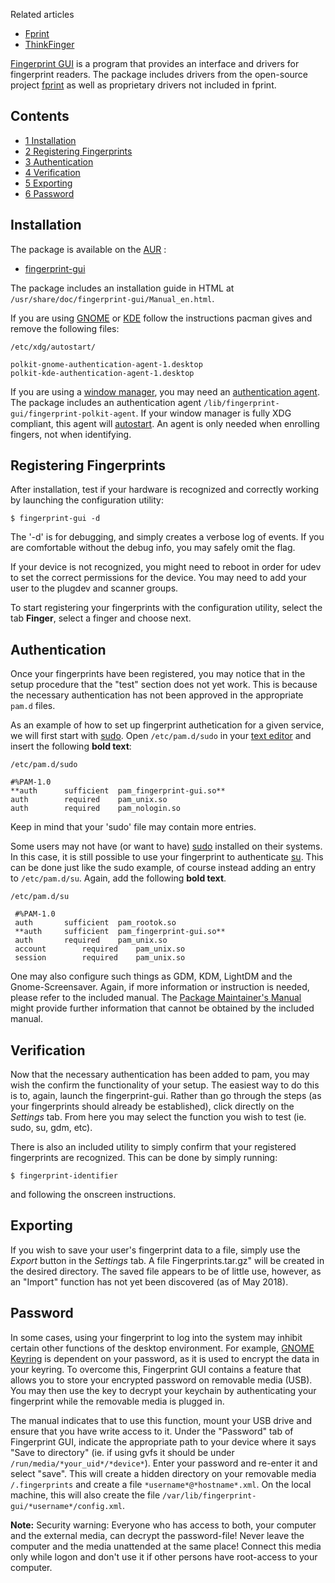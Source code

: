 Related articles

*   [Fprint](/index.php/Fprint "Fprint")
*   [ThinkFinger](/index.php/ThinkFinger "ThinkFinger")

[Fingerprint GUI](http://www.ullrich-online.cc/fingerprint/) is a program that provides an interface and drivers for fingerprint readers. The package includes drivers from the open-source project [fprint](/index.php/Fprint "Fprint") as well as proprietary drivers not included in fprint.

## Contents

*   [1 Installation](#Installation)
*   [2 Registering Fingerprints](#Registering_Fingerprints)
*   [3 Authentication](#Authentication)
*   [4 Verification](#Verification)
*   [5 Exporting](#Exporting)
*   [6 Password](#Password)

## Installation

The package is available on the [AUR](/index.php/AUR "AUR") :

*   [fingerprint-gui](https://aur.archlinux.org/packages/fingerprint-gui/)

The package includes an installation guide in HTML at `/usr/share/doc/fingerprint-gui/Manual_en.html`.

If you are using [GNOME](/index.php/GNOME "GNOME") or [KDE](/index.php/KDE "KDE") follow the instructions pacman gives and remove the following files:

 `/etc/xdg/autostart/` 
```
polkit-gnome-authentication-agent-1.desktop
polkit-kde-authentication-agent-1.desktop

```

If you are using a [window manager](/index.php/Window_manager "Window manager"), you may need an [authentication agent](/index.php/Polkit#Authentication_agents "Polkit"). The package includes an authentication agent `/lib/fingerprint-gui/fingerprint-polkit-agent`. If your window manager is fully XDG compliant, this agent will [autostart](/index.php/Desktop_entries#Autostart "Desktop entries"). An agent is only needed when enrolling fingers, not when identifying.

## Registering Fingerprints

After installation, test if your hardware is recognized and correctly working by launching the configuration utility:

```
$ fingerprint-gui -d

```

The '-d' is for debugging, and simply creates a verbose log of events. If you are comfortable without the debug info, you may safely omit the flag.

If your device is not recognized, you might need to reboot in order for udev to set the correct permissions for the device. You may need to add your user to the plugdev and scanner groups.

To start registering your fingerprints with the configuration utility, select the tab **Finger**, select a finger and choose next.

## Authentication

Once your fingerprints have been registered, you may notice that in the setup procedure that the "test" section does not yet work. This is because the necessary authentication has not been approved in the appropriate `pam.d` files.

As an example of how to set up fingerprint authetication for a given service, we will first start with [sudo](/index.php/Sudo "Sudo"). Open `/etc/pam.d/sudo` in your [text editor](/index.php/Text_editor "Text editor") and insert the following **bold text**:

 `/etc/pam.d/sudo` 
```
#%PAM-1.0
**auth		sufficient	pam_fingerprint-gui.so**
auth		required	pam_unix.so
auth		required	pam_nologin.so
```

Keep in mind that your 'sudo' file may contain more entries.

Some users may not have (or want to have) [sudo](/index.php/Sudo "Sudo") installed on their systems. In this case, it is still possible to use your fingerprint to authenticate [su](/index.php/Su "Su"). This can be done just like the sudo example, of course instead adding an entry to `/etc/pam.d/su`. Again, add the following **bold text**.

 `/etc/pam.d/su` 
```
 #%PAM-1.0
 auth		sufficient	pam_rootok.so
 **auth		sufficient	pam_fingerprint-gui.so**
 auth		required	pam_unix.so
 account		required	pam_unix.so
 session		required	pam_unix.so
```

One may also configure such things as GDM, KDM, LightDM and the Gnome-Screensaver. Again, if more information or instruction is needed, please refer to the included manual. The [Package Maintainer's Manual](http://www.ullrich-online.cc/fingerprint/doc/Step-by-step-manual.html) might provide further information that cannot be obtained by the included manual.

## Verification

Now that the necessary authentication has been added to pam, you may wish the confirm the functionality of your setup. The easiest way to do this is to, again, launch the fingerprint-gui. Rather than go through the steps (as your fingerprints should already be established), click directly on the *Settings* tab. From here you may select the function you wish to test (ie. sudo, su, gdm, etc).

There is also an included utility to simply confirm that your registered fingerprints are recognized. This can be done by simply running:

```
$ fingerprint-identifier

```

and following the onscreen instructions.

## Exporting

If you wish to save your user's fingerprint data to a file, simply use the *Export* button in the *Settings* tab. A file Fingerprints.tar.gz" will be created in the desired directory. The saved file appears to be of little use, however, as an "Import" function has not yet been discovered (as of May 2018).

## Password

In some cases, using your fingerprint to log into the system may inhibit certain other functions of the desktop environment. For example, [GNOME Keyring](/index.php/GNOME_Keyring "GNOME Keyring") is dependent on your password, as it is used to encrypt the data in your keyring. To overcome this, Fingerprint GUI contains a feature that allows you to store your encrypted password on removable media (USB). You may then use the key to decrypt your keychain by authenticating your fingerprint while the removable media is plugged in.

The manual indicates that to use this function, mount your USB drive and ensure that you have write access to it. Under the "Password" tab of Fingerprint GUI, indicate the appropriate path to your device where it says "Save to directory" (ie. if using gvfs it should be under `/run/media/*your_uid*/*device*`). Enter your password and re-enter it and select "save". This will create a hidden directory on your removable media `/.fingerprints` and create a file `*username*@*hostname*.xml`. On the local machine, this will also create the file `/var/lib/fingerprint-gui/*username*/config.xml`.

**Note:** Security warning: Everyone who has access to both, your computer and the external media, can decrypt the password-file! Never leave the computer and the media unattended at the same place! Connect this media only while logon and don't use it if other persons have root-access to your computer.